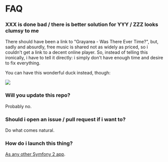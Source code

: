 # FAQ

### XXX is done bad / there is better solution for YYY / ZZZ looks clumsy to me

There should have been a link to "Grayarea - Was There Ever Time?", but, sadly
and absurdly, free music is shared not as widely as priced, so i couldn't get a
link to a decent online player. So, instead of telling this ironically, i have
to tell it directly: i simply don't have enough time and desire to fix
everything. 

You can have this wonderful duck instead, though:

![](http://www.outdooroddities.com/wp-content/gallery/duckonaduck/duck_standing_on_another_duck.jpg)

### Will you update this repo?

Probably no.

### Should i open an issue / pull request if i want to?

Do what comes natural.

### How do i launch this thing?

[As any other Symfony 2 app](http://symfony.com/doc/current/cookbook/deployment/tools.html).
